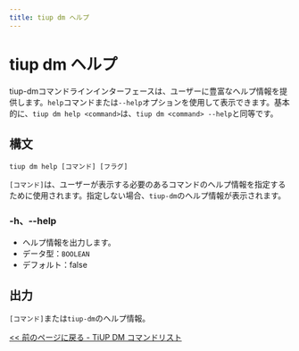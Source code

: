 ```yaml
---
title: tiup dm ヘルプ
---
```


# tiup dm ヘルプ

tiup-dmコマンドラインインターフェースは、ユーザーに豊富なヘルプ情報を提供します。`help`コマンドまたは`--help`オプションを使用して表示できます。基本的に、`tiup dm help <command>`は、`tiup dm <command> --help`と同等です。

## 構文

```shell
tiup dm help [コマンド] [フラグ]
```

`[コマンド]`は、ユーザーが表示する必要のあるコマンドのヘルプ情報を指定するために使用されます。指定しない場合、`tiup-dm`のヘルプ情報が表示されます。

### -h、--help

- ヘルプ情報を出力します。
- データ型：`BOOLEAN`
- デフォルト：false

## 出力

`[コマンド]`または`tiup-dm`のヘルプ情報。

[<< 前のページに戻る - TiUP DM コマンドリスト](/tiup/tiup-component-dm.md#command-list)